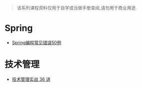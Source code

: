 > 该系列课程资料仅用于自学或当做手册查阅,请勿用于商业用途.

# Spring

-   [Spring编程常见错误50例](</zh-cn/course/spring/README.md>)

# 技术管理

-   [技术管理实战 36 讲](</zh-cn/course/tech-management/README.md>)
